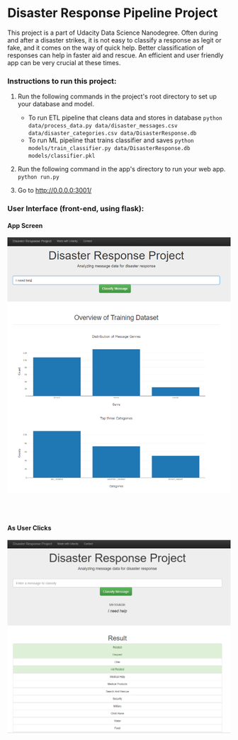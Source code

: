 # Disaster Response Pipeline Project

This project is a part of Udacity Data Science Nanodegree.
Often during and after a disaster strikes, it is not easy to classify a response as legit or fake, and it comes on the way of quick help. Better classification of responses can help in faster aid and rescue. An efficient and user friendly app can be very crucial at these times. 



### Instructions to run this project:
1. Run the following commands in the project's root directory to set up your database and model.

    - To run ETL pipeline that cleans data and stores in database
        `python data/process_data.py data/disaster_messages.csv data/disaster_categories.csv data/DisasterResponse.db`
    - To run ML pipeline that trains classifier and saves
        `python models/train_classifier.py data/DisasterResponse.db models/classifier.pkl`

2. Run the following command in the app's directory to run your web app.
    `python run.py`

3. Go to http://0.0.0.0:3001/


### User Interface (front-end, using flask):

#### App Screen

![Interface 1](https://github.com/Ritesh0100/DSND/blob/master/Disaster_Response_Pipeline/images/app_interface1.PNG)

<br/><br/>
#### As User Clicks
![Interface 2](https://github.com/Ritesh0100/DSND/blob/master/Disaster_Response_Pipeline/images/app_interface2.PNG)

